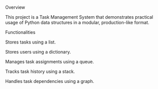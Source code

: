 
Overview

This project is a Task Management System that demonstrates practical usage of Python data structures in a modular, production-like format.

Functionalities

Stores tasks using a list.

Stores users using a dictionary.

Manages task assignments using a queue.

Tracks task history using a stack.

Handles task dependencies using a graph.